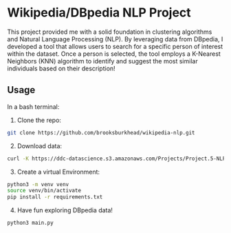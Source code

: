 # Wikipedia/DBpedia NLP Project

This project provided me with a solid foundation in clustering algorithms and Natural Language Processing (NLP). By leveraging data from DBpedia, I developed a tool that allows users to search for a specific person of interest within the dataset. Once a person is selected, the tool employs a K-Nearest Neighbors (KNN) algorithm to identify and suggest the most similar individuals based on their description!

## Usage

In a bash terminal:

1. Clone the repo:

```bash
git clone https://github.com/brooksburkhead/wikipedia-nlp.git
```

2. Download data:

```bash
curl -K https://ddc-datascience.s3.amazonaws.com/Projects/Project.5-NLP/Data/NLP.csv >> data/dbpedia.csv
```

3. Create a virtual Environment:

```bash
python3 -m venv venv
source venv/bin/activate
pip install -r requirements.txt
```

4. Have fun exploring DBpedia data!

```bash
python3 main.py
```
